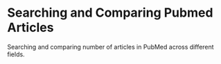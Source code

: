 # Searching and Comparing Pubmed Articles
Searching and comparing number of articles in PubMed across different fields.
